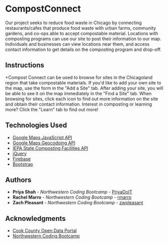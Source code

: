# CompostConnect
Our project seeks to reduce food waste in Chicago by connecting restaurants/cafes that produce food waste with urban farms, community gardens, and co-ops able to accept compostable material. Locations with composting programs can use our site to post their information to our map. Individuals and businesses can view locations near them, and access contact information to get details on the composting program and drop-off.

## Instructions
+Compost Connect can be used to browse for sites in the Chicagoland region that take compostable materials. If you'd like to add your own site to the map, use the form in the "Add a Site" tab. After adding your site, you will be able to see it on the map immediately in the "Find a Site" tab. When browsing for sites, click each icon to find out more information on the site and obtain their contact information. Interest in composting or learning more? Click the "Learn" tab to find out more!

## Technologies Used
- [Google Maps JavaScript API](https://developers.google.com/maps/documentation/javascript/reference)
- [Google Maps Geocodoing API](https://developers.google.com/maps/documentation/geocoding/intro)
- [IEPA State Composting Facilities API](https://datacatalog.cookcountyil.gov/Finance-Administration/IEPA-State-Compost-Facilities/rmd3-p6jt)
- [jQuery](https://api.jquery.com/)
- [Firebase](https://firebase.google.com/docs/)
- [Bootstrap](http://bootstrapdocs.com/v3.0.3/docs/css/)

## Authors
- **Priya Shah** - *Northwestern Coding Bootcamp* - [PriyaDoIT](https://github.com/PriyaDoIT)
- **Rachel Marro** - *Northwestern Coding Bootcamp* - [rmarro](https://github.com/rmarro)
- **Zach Pleasant** - *Northwestern Coding Bootcamp* - [zwpleasant](https://github.com/zwpleasant)

## Acknowledgments
- [Cook County Open Data Portal](https://datacatalog.cookcountyil.gov/)
- [Northwestern Coding Bootcamp](https://bootcamp.northwestern.edu/coding/)
